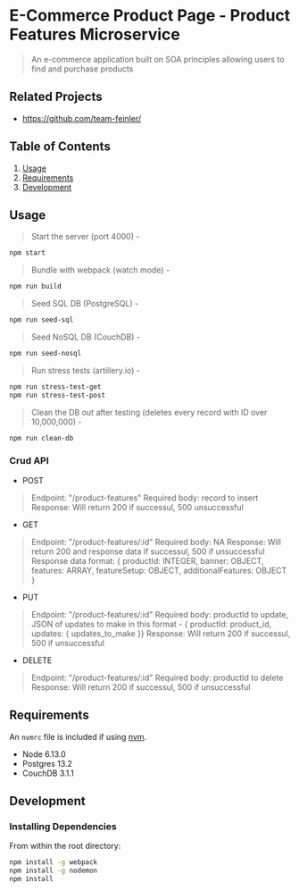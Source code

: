 # E-Commerce Product Page - Product Features Microservice

> An e-commerce application built on SOA principles allowing users to find and purchase products

## Related Projects

  - https://github.com/team-feinler/

## Table of Contents

1. [Usage](#Usage)
1. [Requirements](#requirements)
1. [Development](#development)

## Usage

> Start the server (port 4000) -
```sh
npm start
```
> Bundle with webpack (watch mode) -
```sh
npm run build
```
> Seed SQL DB (PostgreSQL) -
```sh
npm run seed-sql
```
> Seed NoSQL DB (CouchDB) -
```sh
npm run seed-nosql
```
> Run stress tests (artillery.io) -
```sh
npm run stress-test-get
npm run stress-test-post
```
> Clean the DB out after testing (deletes every record with ID over 10,000,000) -
```sh
npm run clean-db
```

### Crud API

- POST
> Endpoint: "/product-features"
> Required body: record to insert
> Response: Will return 200 if successul, 500 unsuccessful

- GET
> Endpoint: "/product-features/:id"
> Required body: NA
> Response: Will return 200 and response data if successul, 500 if unsuccessful
> Response data format: { productId: INTEGER, banner: OBJECT, features: ARRAY, featureSetup: OBJECT, additionalFeatures: OBJECT }

- PUT
> Endpoint: "/product-features/:id"
> Required body: productId to update, JSON of updates to make in this format - { productId: product_id, updates: { updates_to_make }}
> Response: Will return 200 if successul, 500 if unsuccessful

- DELETE
> Endpoint: "/product-features/:id"
> Required body: productId to delete
> Response: Will return 200 if successul, 500 if unsuccessful

## Requirements

An `nvmrc` file is included if using [nvm](https://github.com/creationix/nvm).

- Node 6.13.0
- Postgres 13.2
- CouchDB 3.1.1

## Development

### Installing Dependencies

From within the root directory:

```sh
npm install -g webpack
npm install -g nodemon
npm install
```

